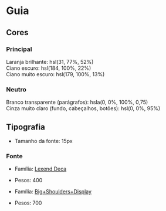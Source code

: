 # Guia

## Cores

### Principal

Laranja brilhante: hsl(31, ​​77%, 52%) <br/>
Ciano escuro: hsl(184, 100%, 22%)<br/>
Ciano muito escuro: hsl(179, 100%, 13%)

### Neutro

Branco transparente (parágrafos): hsla(0, 0%, 100%, 0,75)<br/>
Cinza muito claro (fundo, cabeçalhos, botões): hsl(0, 0%, 95%)

## Tipografia

- Tamanho da fonte: 15px

### Fonte

- Família: [Lexend Deca](https://fonts.google.com/specimen/Lexend+Deca)
- Pesos: 400

- Família: [Big+Shoulders+Display](https://fonts.google.com/specimen/Big+Shoulders+Display)
- Pesos: 700
